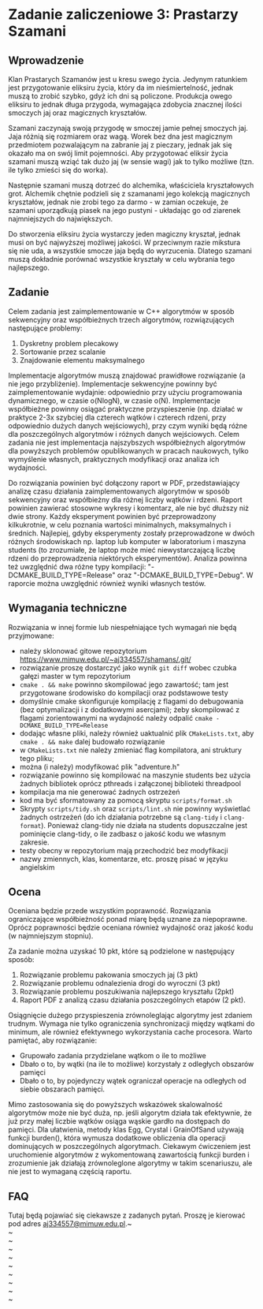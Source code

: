 # Zadanie zaliczeniowe 3: Prastarzy Szamani

## Wprowadzenie

Klan Prastarych Szamanów jest u kresu swego życia. Jedynym ratunkiem jest
przygotowanie eliksiru życia, który da im nieśmiertelność, jednak muszą
to zrobić szybko, gdyż ich dni są policzone. Produkcja owego eliksiru to
jednak długa przygoda, wymagająca zdobycia znacznej ilości smoczych jaj
oraz magicznych kryształów.

Szamani zaczynają swoją przygodę w smoczej jamie pełnej smoczych jaj. Jaja
różnią się rozmiarem oraz wagą. Worek bez dna jest magicznym przedmiotem
pozwalającym na zabranie jaj z pieczary, jednak jak się okazało ma on swój
limit pojemności. Aby przygotować eliksir życia szamani muszą wziąć tak dużo
jaj (w sensie wagi) jak to tylko możliwe (tzn. ile tylko zmieści się do worka).

Następnie szamani muszą dotrzeć do alchemika, właściciela kryształowych grot.
Alchemik chętnie podzieli się z szamanami jego kolekcją magicznych kryształów,
jednak nie zrobi tego za darmo - w zamian oczekuje, że szamani uporządkują
piasek na jego pustyni - układając go od ziarenek najmniejszych do największych.

Do stworzenia eliksiru życia wystarczy jeden magiczny kryształ, jednak musi on
być najwyższej możliwej jakości. W przeciwnym razie mikstura się nie uda, a
wszystkie smocze jaja będą do wyrzucenia. Dlatego szamani muszą dokładnie
porównać wszystkie kryształy w celu wybrania tego najlepszego.


## Zadanie
Celem zadania jest zaimplementowanie w C++ algorytmów w sposób sekwencyjny oraz współbieżnych trzech algorytmów, rozwiązujących następujące problemy:
1) Dyskretny problem plecakowy
2) Sortowanie przez scalanie
3) Znajdowanie elementu maksymalnego

Implementacje algorytmów muszą znajdować prawidłowe rozwiązanie (a nie jego
przybliżenie). Implementacje sekwencyjne powinny być zaimplementowanie wydajnie:
odpowiednio przy użyciu programowania dynamicznego, w czasie o(NlogN),
 w czasie o(N). Implementacje współbieżne powinny osiągać praktyczne przyspieszenie
(np. działać w praktyce 2-3x szybciej dla czterech wątków i czterech rdzeni, przy
odpowiednio dużych danych wejściowych), przy czym wyniki będą różne dla poszczególnych
algorytmów i różnych danych wejściowych. Celem zadania nie jest implementacja
najszybszych współbieżnych algorytmów dla powyższych problemów opublikowanych
w pracach naukowych, tylko wymyślenie własnych, praktycznych modyfikacji oraz
analiza ich wydajności.

Do rozwiązania powinien być dołączony raport w PDF, przedstawiający analizę
czasu działania zaimplementowanych algorytmów w sposób sekwencyjny oraz
współbieżny dla różnej liczby wątków i rdzeni. Raport powinien zawierać stosowne
wykresy i komentarz, ale nie być dłuższy niż dwie strony. Każdy eksperyment powinien być
przeprowadzony kilkukrotnie, w celu poznania wartości minimalnych, maksymalnych
i średnich. Najlepiej, gdyby eksperymenty zostały przeprowadzone w dwóch różnych
środowiskach np. laptop lub komputer w laboratorium i maszyna students (to zrozumiałe,
że laptop może mieć niewystarczającą liczbę rdzeni do przeprowadzenia niektórych
eksperymentów). Analiza powinna też uwzględnić dwa różne typy kompilacji:
"-DCMAKE_BUILD_TYPE=Release" oraz  "-DCMAKE_BUILD_TYPE=Debug". W raporcie można uwzględnić również wyniki własnych testów.



## Wymagania techniczne

Rozwiązania w innej formie lub niespełniające tych wymagań nie będą przyjmowane:

 * należy sklonować gitowe repozytorium https://www.mimuw.edu.pl/~aj334557/shamans/.git/
 * rozwiązanie proszę dostarczyć jako wynik `git diff` wobec czubka gałęzi
   master w tym repozytorium
 * `cmake . && make` powinno skompilować jego zawartość; tam jest przygotowane
   środowisko do kompilacji oraz podstawowe testy
 * domyślnie cmake skonfiguruje kompilację z flagami do debugowania (bez
   optymalizacji i z dodatkowymi asercjami); żeby skompilować z flagami
   zorientowanymi na wydajność należy odpalić `cmake -DCMAKE_BUILD_TYPE=Release`
 * dodając własne pliki, należy również uaktualnić plik `CMakeLists.txt`, aby
   `cmake . && make` dalej budowało rozwiązanie
 * w `CMakeLists.txt` nie należy zmieniać flag kompilatora, ani struktury tego
   pliku;
 * można (i należy) modyfikować plik "adventure.h"
 * rozwiązanie powinno się kompilować na maszynie students bez użycia żadnych bibliotek
   oprócz pthreads i załączonej biblioteki threadpool
 * kompilacja ma nie generować żadnych ostrzeżeń
 * kod ma być sformatowany za pomocą skryptu `scripts/format.sh`
 * Skrypty `scripts/tidy.sh` oraz `scripts/lint.sh` nie powinny wyświetlać
   żadnych ostrzeżeń (do ich działania potrzebne są `clang-tidy` i
   `clang-format`). Ponieważ clang-tidy nie działa na students dopuszczalne
    jest pominięcie clang-tidy, o ile zadbasz o jakość kodu we własnym zakresie.
 * testy obecny w repozytorium mają przechodzić bez modyfikacji
 * nazwy zmiennych, klas, komentarze, etc. proszę pisać w języku angielskim


## Ocena

Oceniana będzie przede wszystkim poprawność. Rozwiązania ograniczające
współbieżność ponad miarę będą uznane za niepoprawne. Oprócz poprawności
będzie oceniana również wydajność oraz jakość kodu (w najmniejszym stopniu).

Za zadanie można uzyskać 10 pkt, które są podzielone w następujący sposób:
1. Rozwiązanie problemu pakowania smoczych jaj (3 pkt)
2. Rozwiązanie problemu odnalezienia drogi do wyroczni (3 pkt)
3. Rozwiązanie problemu poszukiwania najlepszego kryształu (2pkt)
4. Raport PDF z analizą czasu działania poszczególnych etapów (2 pkt).

Osiągnięcie dużego przyspieszenia zrównoleglając algorytmy jest zdaniem trudnym.
Wymaga nie tylko ograniczenia synchronizacji między wątkami do minimum, ale również
efektywnego wykorzystania cache procesora. Warto pamiętać, aby rozwiązanie:
- Grupowało zadania przydzielane wątkom o ile to możliwe
- Dbało o to, by wątki (na ile to możliwe) korzystały z odległych obszarów pamięci
- Dbało o to, by pojedynczy wątek ograniczał operacje na odległych od siebie obszarach
  pamięci.

Mimo zastosowania się do powyższych wskazówek skalowalność algorytmów może nie być
duża, np. jeśli algorytm działa tak efektywnie, że już przy małej liczbie wątków
osiąga wąskie gardło na dostępach do pamięci. Dla ułatwienia, metody klas Egg,
Crystal i GrainOfSand używają funkcji burden(), która wymusza dodatkowe obliczenia
dla operacji dominujących w poszczególnych algorytmach. Ciekawym ćwiczeniem jest
uruchomienie algorytmów z wykomentowaną zawartością funkcji burden i zrozumienie
jak działają zrównoleglone algorytmy w takim scenariuszu, ale nie jest to wymaganą
częścią raportu.


## FAQ
Tutaj będą pojawiać się ciekawsze z zadanych pytań. Proszę je kierować pod adres
aj334557@mimuw.edu.pl.~                                                                                                                                                                                                                                                                                                                                                                                                                                                                                                                                                                                                                                                                                                                                                                                                                                                                                                                                                                                       
~                                                                                                                                                                                                                                                                                                                                                                                                                                                                                                                                                                                                                                                                                                                                                                                                                                                                                                                                                                                       
~                                                                                                                                                                                                                                                                                                                                                                                                                                                                                                                                                                                                                                                                                                                                                                                                                                                                                                                                                                                       
~                                                                                                                                                                                                                                                                                                                                                                                                                                                                                                                                                                                                                                                                                                                                                                                                                                                                                                                                                                                       
~                                                                                                                                                                                                                                                                                                                                                                                                                                                                                                                                                                                                                                                                                                                                                                                                                                                                                                                                                                                       
~                                                                                                                                                                                                                                                                                                                                                                                                                                                                                                                                                                                                                                                                                                                                                                                                                                                                                                                                                                                       
~                                                                                                                                                                                                                                                                                                                                                                                                                                                                                                                                                                                                                                                                                                                                                                                                                                                                                                                                                                                       
~                                                                                                                                                                                                                                                                                                                                                                                                                                                                                                                                                                                                                                                                                                                                                                                                                                                                                                                                                                                       
~                                                                                                                                                                                                                                                                                                                                                                                                                                                                                                                                                                                                                                                                                                                                                                                                                                                                                                                                                                                       
~                                                 
